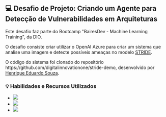 ## 💻 Desafio de Projeto: Criando um Agente para Detecção de Vulnerabilidades em Arquiteturas
<p>Este desafio faz parte do Bootcamp "BairesDev - Machine Learning Training", da DIO.
<p>O desafio consiste criar utilizar o OpenAI Azure para criar um sistema que analise uma imagem e detecte possíveis ameaças no modelo <a href="https://www.purestorage.com/br/knowledge/stride-threat-model.html">STRIDE</a>.
<p>O código do sistema foi clonado do repositório https://github.com/digitalinnovationone/stride-demo, desenvolvido por <a href="https://github.com/hsouzaeduardo">Henrique Eduardo Souza</a>.

### 💡 Habilidades e Recursos Utilizados


- [![](https://img.shields.io/badge/python-170888?logo=python&labelColor=170888&logoColor=white)]()
- [![](https://img.shields.io/badge/gpt4o-criação_de_agente_para_desenvolvimento_de_código-blue?logo=openai&labelColor=170888&logoColor=white)]()
- [![](https://img.shields.io/badge/microsoft_copilot-criação_de_frontend-blue?logo=githubcopilot&labelColor=170888&logoColor=white)]()





